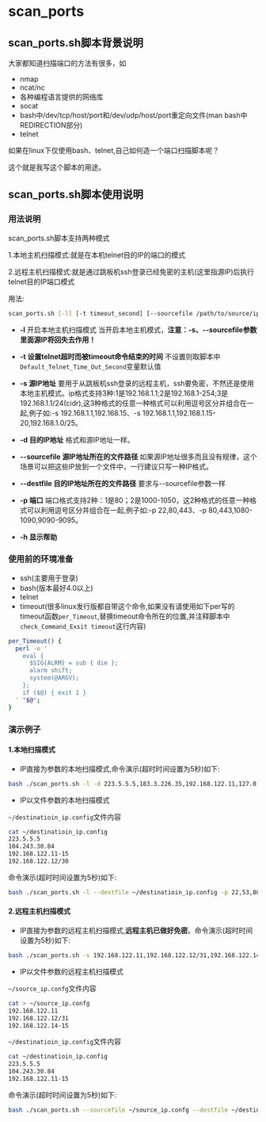# scan_ports

## scan_ports.sh脚本背景说明

大家都知道扫描端口的方法有很多，如

- nmap
- ncat/nc
- 各种编程语言提供的网络库
- socat
- bash中/dev/tcp/host/port和/dev/udp/host/port重定向文件(man bash中REDIRECTION部分)
- telnet

如果在linux下仅使用bash、telnet,自己如何造一个端口扫描脚本呢？

这个就是我写这个脚本的用途。

## scan_ports.sh脚本使用说明

### 用法说明

scan_ports.sh脚本支持两种模式

1.本地主机扫描模式:就是在本机telnet目的IP的端口的模式

2.远程主机扫描模式:就是通过跳板机ssh登录已经免密的主机(这里指源IP)后执行telnet目的IP端口模式

用法:

```bash
scan_ports.sh [-l] [-t timeout_second] [--sourcefile /path/to/source/ip/file] [--destfile /path/to/destination/ip/file] [-s source_ip_format] [-d destination_ip_format] [-p port] [-h]
```

- **-l** 开启本地主机扫描模式 当开启本地主机模式，**注意：-s、--sourcefile参数里面源IP将回失去作用！**

- **-t 设置telnet超时而被timeout命令结束的时间** 不设置则取脚本中`Default_Telnet_Time_Out_Second`变量默认值

- **-s 源IP地址** 要用于从跳板机ssh登录的远程主机，ssh要免密，不然还是使用本地主机模式。ip格式支持3种:1是192.168.1.1;2是192.168.1-254;3是192.168.1.1/24(cidr),这3种格式的任意一种格式可以利用逗号区分并组合在一起,例子如:-s 192.168.1.1,192.168.15、-s 192.168.1.1,192.168.1.15-20,192.168.1.0/25。

- **-d 目的IP地址** 格式和源IP地址一样。

- **--sourcefile 源IP地址所在的文件路径** 如果源IP地址很多而且没有规律，这个场景可以把这些IP放到一个文件中，一行建议只写一种IP格式。

- **--destfile 目的IP地址所在的文件路径** 要求与--sourcefile参数一样

- **-p 端口** 端口格式支持2种：1是80；2是1000-1050，这2种格式的任意一种格式可以利用逗号区分并组合在一起,例子如:-p 22,80,443、-p 80,443,1080-1090,9090-9095。

- **-h 显示帮助**

### 使用前的环境准备

- ssh(主要用于登录)
- bash(版本最好4.0以上)
- telnet
- timeout(很多linux发行版都自带这个命令,如果没有请使用如下per写的timeout函数`per_Timeout`,替换timeout命令所在的位置,并注释脚本中`check_Command_Exsit timeout`这行内容)

```bash
per_Timeout() {
  perl -e '
    eval {
      $SIG{ALRM} = sub { die };
      alarm shift;
      system(@ARGV);
    };
    if ($@) { exit 1 }
  ' "$@";
}
```

### 演示例子

#### 1.本地扫描模式

- IP直接为参数的本地扫描模式,命令演示(超时时间设置为5秒)如下:

```bash
bash ./scan_ports.sh -l -d 223.5.5.5,183.3.226.35,192.168.122.11,127.0.0.1 -p 22,53,80-82 -t 5
```

- IP以文件参数的本地扫描模式

`~/destinatioin_ip.config`文件内容

```bash
cat ~/destinatioin_ip.config
223.5.5.5
104.243.30.84
192.168.122.11-15
192.168.122.12/30
```

命令演示(超时时间设置为5秒)如下:

```bash
bash ./scan_ports.sh -l --destfile ~/destinatioin_ip.config -p 22,53,80-82 -t 5
```

#### 2.远程主机扫描模式

- IP直接为参数的远程主机扫描模式,**远程主机已做好免密**。命令演示(超时时间设置为5秒)如下:

```bash
bash ./scan_ports.sh -s 192.168.122.11,192.168.122.12/31,192.168.122.14-15 -d 223.5.5.5,183.3.226.35,192.168.122.11,127.0.0.1 -p 22,53,80-82 -t 5
```

- IP以文件参数的远程主机扫描模式

`~/source_ip.confg`文件内容

```bash
cat > ~/source_ip.confg
192.168.122.11
192.168.122.12/31
192.168.122.14-15
```

`~/destinatioin_ip.config`文件内容

```bash
cat ~/destinatioin_ip.config
223.5.5.5
104.243.30.84
192.168.122.11-15
```

命令演示(超时时间设置为5秒)如下:

```bash
bash ./scan_ports.sh --sourcefile ~/source_ip.confg --destfile ~/destinatioin_ip.config -p 22,53,80-82 -t 5
```

